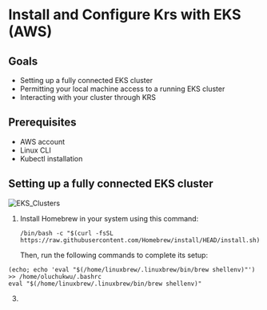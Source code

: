 # Install and Configure Krs with EKS (AWS)

## Goals

- Setting up a fully connected EKS cluster
- Permitting your local machine access to a running EKS cluster
- Interacting with your cluster through KRS

## Prerequisites

- AWS account
- Linux CLI
- Kubectl installation

## Setting up a fully connected EKS cluster

![EKS_Clusters](https://github.com/kubetoolsca/krs/assets/171302280/edd250c6-12d6-4380-b430-302b06c98a73)

1. Install Homebrew in your system using this command:<br>
   ```
   /bin/bash -c "$(curl -fsSL https://raw.githubusercontent.com/Homebrew/install/HEAD/install.sh)"
   ```
   Then, run the following commands to complete its setup:<br>
  ```
  (echo; echo 'eval "$(/home/linuxbrew/.linuxbrew/bin/brew shellenv)"') >> /home/oluchukwu/.bashrc
  eval "$(/home/linuxbrew/.linuxbrew/bin/brew shellenv)"

  ```
3.
  
